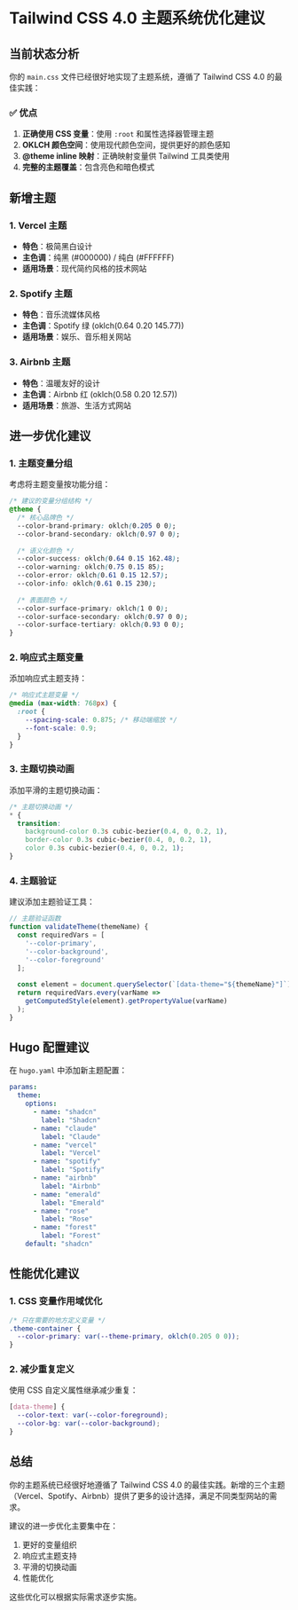 # Tailwind CSS 4.0 主题系统优化建议

## 当前状态分析

你的 `main.css` 文件已经很好地实现了主题系统，遵循了 Tailwind CSS 4.0 的最佳实践：

### ✅ 优点
1. **正确使用 CSS 变量**：使用 `:root` 和属性选择器管理主题
2. **OKLCH 颜色空间**：使用现代颜色空间，提供更好的颜色感知
3. **@theme inline 映射**：正确映射变量供 Tailwind 工具类使用
4. **完整的主题覆盖**：包含亮色和暗色模式

## 新增主题

### 1. Vercel 主题
- **特色**：极简黑白设计
- **主色调**：纯黑 (#000000) / 纯白 (#FFFFFF)
- **适用场景**：现代简约风格的技术网站

### 2. Spotify 主题  
- **特色**：音乐流媒体风格
- **主色调**：Spotify 绿 (oklch(0.64 0.20 145.77))
- **适用场景**：娱乐、音乐相关网站

### 3. Airbnb 主题
- **特色**：温暖友好的设计
- **主色调**：Airbnb 红 (oklch(0.58 0.20 12.57))
- **适用场景**：旅游、生活方式网站

## 进一步优化建议

### 1. 主题变量分组
考虑将主题变量按功能分组：

```css
/* 建议的变量分组结构 */
@theme {
  /* 核心品牌色 */
  --color-brand-primary: oklch(0.205 0 0);
  --color-brand-secondary: oklch(0.97 0 0);
  
  /* 语义化颜色 */
  --color-success: oklch(0.64 0.15 162.48);
  --color-warning: oklch(0.75 0.15 85);
  --color-error: oklch(0.61 0.15 12.57);
  --color-info: oklch(0.61 0.15 230);
  
  /* 表面颜色 */
  --color-surface-primary: oklch(1 0 0);
  --color-surface-secondary: oklch(0.97 0 0);
  --color-surface-tertiary: oklch(0.93 0 0);
}
```

### 2. 响应式主题变量
添加响应式主题支持：

```css
/* 响应式主题变量 */
@media (max-width: 768px) {
  :root {
    --spacing-scale: 0.875; /* 移动端缩放 */
    --font-scale: 0.9;
  }
}
```

### 3. 主题切换动画
添加平滑的主题切换动画：

```css
/* 主题切换动画 */
* {
  transition: 
    background-color 0.3s cubic-bezier(0.4, 0, 0.2, 1),
    border-color 0.3s cubic-bezier(0.4, 0, 0.2, 1),
    color 0.3s cubic-bezier(0.4, 0, 0.2, 1);
}
```

### 4. 主题验证
建议添加主题验证工具：

```javascript
// 主题验证函数
function validateTheme(themeName) {
  const requiredVars = [
    '--color-primary',
    '--color-background',
    '--color-foreground'
  ];
  
  const element = document.querySelector(`[data-theme="${themeName}"]`);
  return requiredVars.every(varName => 
    getComputedStyle(element).getPropertyValue(varName)
  );
}
```

## Hugo 配置建议

在 `hugo.yaml` 中添加新主题配置：

```yaml
params:
  theme:
    options:
      - name: "shadcn"
        label: "Shadcn"
      - name: "claude" 
        label: "Claude"
      - name: "vercel"
        label: "Vercel"
      - name: "spotify"
        label: "Spotify"
      - name: "airbnb"
        label: "Airbnb"
      - name: "emerald"
        label: "Emerald"
      - name: "rose"
        label: "Rose"
      - name: "forest"
        label: "Forest"
    default: "shadcn"
```

## 性能优化建议

### 1. CSS 变量作用域优化
```css
/* 只在需要的地方定义变量 */
.theme-container {
  --color-primary: var(--theme-primary, oklch(0.205 0 0));
}
```

### 2. 减少重复定义
使用 CSS 自定义属性继承减少重复：

```css
[data-theme] {
  --color-text: var(--color-foreground);
  --color-bg: var(--color-background);
}
```

## 总结

你的主题系统已经很好地遵循了 Tailwind CSS 4.0 的最佳实践。新增的三个主题（Vercel、Spotify、Airbnb）提供了更多的设计选择，满足不同类型网站的需求。

建议的进一步优化主要集中在：
1. 更好的变量组织
2. 响应式主题支持  
3. 平滑的切换动画
4. 性能优化

这些优化可以根据实际需求逐步实施。
